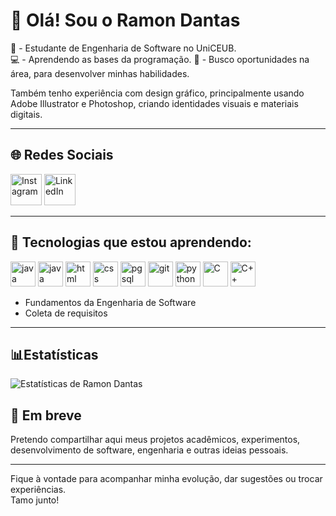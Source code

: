 # 👋 Olá! Sou o Ramon Dantas

📘 - Estudante de Engenharia de Software no UniCEUB.  
💻 - Aprendendo as bases da programação.
🫡 - Busco oportunidades na área, para desenvolver minhas habilidades.  

Também tenho experiência com design gráfico, principalmente usando Adobe Illustrator e Photoshop, criando identidades visuais e materiais digitais.

---
## 🌐 Redes Sociais

[<img src="https://img.icons8.com/?size=100&id=2CC23fgj7RmE&format=png&color=000000" alt="Instagram" width="50"/>](https://www.instagram.com/ramo0n.36/)
[<img src="https://img.icons8.com/?size=100&id=IrdQAThJ4UmV&format=png&color=000000" alt="LinkedIn" width="50"/>](https://www.linkedin.com/in/ramondantaspolicarpo/)

---

## 🔧 Tecnologias que estou aprendendo:
<img src="https://img.icons8.com/?size=100&id=13679&format=png&color=000000" alt="java" width="40"/> <img src="https://img.icons8.com/?size=100&id=108784&format=png&color=000000" alt="java script" width="40"/> <img src="https://img.icons8.com/?size=100&id=20909&format=png&color=000000" alt="html" width="40"/>
<img src="https://img.icons8.com/?size=100&id=21278&format=png&color=000000" alt="css" width="40"/> <img src="https://img.icons8.com/?size=100&id=JRnxU7ZWP4mi&format=png&color=000000" alt="pgsql" width="40"/> <img src="https://img.icons8.com/?size=100&id=20906&format=png&color=000000" alt="git" width="40"/>
<img src="https://img.icons8.com/?size=100&id=l75OEUJkPAk4&format=png&color=000000" alt="python" width="40"/> <img src="https://img.icons8.com/?size=100&id=shQTXiDQiQVR&format=png&color=000000" alt="C" width="40"/> <img src="https://cdn.jsdelivr.net/gh/devicons/devicon/icons/cplusplus/cplusplus-original.svg" alt="C++" width="40"/>
- Fundamentos da Engenharia de Software
- Coleta de requisitos

---

  ## 📊Estatísticas

![Estatísticas de Ramon Dantas](https://github-readme-stats.vercel.app/api?username=RamonDantasPolicarpo&show_icons=true&locale=pt-br&theme=dark)

## 📌 Em breve
Pretendo compartilhar aqui meus projetos acadêmicos, experimentos, desenvolvimento de software, engenharia e outras ideias pessoais.

---

Fique à vontade para acompanhar minha evolução, dar sugestões ou trocar experiências.  
Tamo junto!
